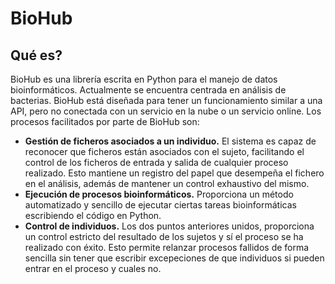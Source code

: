 
# BioHub

## Qué es?

BioHub es una librería escrita en Python para el manejo de datos bioinformáticos. Actualmente se encuentra centrada en análisis de bacterias. BioHub está diseñada para tener un funcionamiento similar a una API, pero no conectada con un servicio en la nube o un servicio online. Los procesos facilitados por parte de BioHub son:

* **Gestión de ficheros asociados a un individuo.** El sistema es capaz de reconocer que ficheros están asociados con el sujeto, facilitando el control de los ficheros de entrada y salida de cualquier proceso realizado. Esto mantiene un registro del papel que desempeña el fichero en el análisis, además de mantener un control exhaustivo del mismo.
* **Ejecución de procesos bioinformáticos.** Proporciona un método automatizado y sencillo de ejecutar ciertas tareas bioinformáticas escribiendo el código en Python.
* **Control de individuos.** Los dos puntos anteriores unidos, proporciona un control estricto del resultado de los sujetos y sí el proceso se ha realizado con éxito. Esto permite relanzar procesos fallidos de forma sencilla sin tener que escribir excepeciones de que individuos si pueden entrar en el proceso y cuales no.